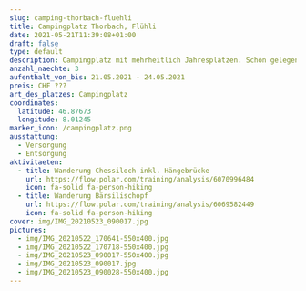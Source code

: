 ```yaml
---
slug: camping-thorbach-fluehli
title: Campingplatz Thorbach, Flühli
date: 2021-05-21T11:39:08+01:00
draft: false
type: default
description: Campingplatz mit mehrheitlich Jahresplätzen. Schön gelegen. Wanderungen und Biketouren starten direkt beim Platz. Ca. 10km bis Sörenberg.
anzahl_naechte: 3
aufenthalt_von_bis: 21.05.2021 - 24.05.2021
preis: CHF ???
art_des_platzes: Campingplatz
coordinates:
  latitude: 46.87673
  longitude: 8.01245
marker_icon: /campingplatz.png
ausstattung:
  - Versorgung
  - Entsorgung
aktivitaeten:
  - title: Wanderung Chessiloch inkl. Hängebrücke
    url: https://flow.polar.com/training/analysis/6070996484
    icon: fa-solid fa-person-hiking
  - title: Wanderung Bärsilischopf
    url: https://flow.polar.com/training/analysis/6069582449
    icon: fa-solid fa-person-hiking
cover: img/IMG_20210523_090017.jpg
pictures:
  - img/IMG_20210522_170641-550x400.jpg
  - img/IMG_20210522_170718-550x400.jpg
  - img/IMG_20210523_090017-550x400.jpg
  - img/IMG_20210523_090017.jpg
  - img/IMG_20210523_090028-550x400.jpg
---
```

